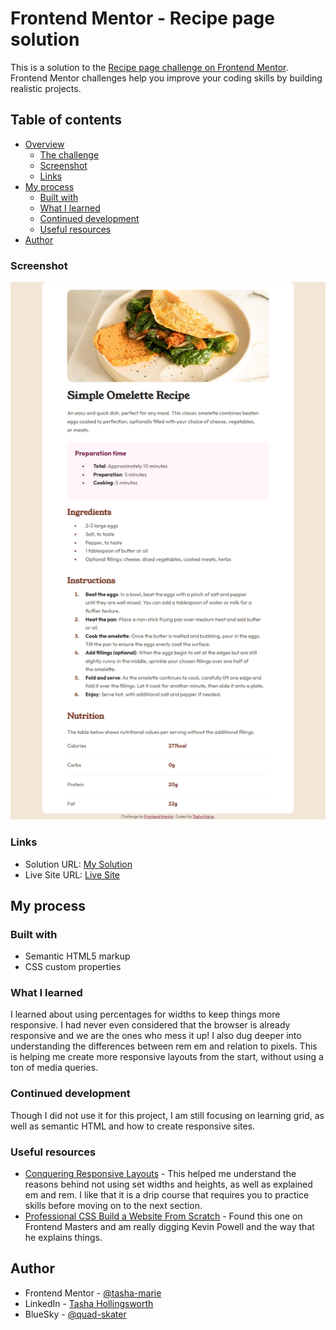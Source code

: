 # Frontend Mentor - Recipe page solution

This is a solution to the [Recipe page challenge on Frontend Mentor](https://www.frontendmentor.io/challenges/recipe-page-KiTsR8QQKm). Frontend Mentor challenges help you improve your coding skills by building realistic projects. 

## Table of contents

- [Overview](#overview)
  - [The challenge](#the-challenge)
  - [Screenshot](#screenshot)
  - [Links](#links)
- [My process](#my-process)
  - [Built with](#built-with)
  - [What I learned](#what-i-learned)
  - [Continued development](#continued-development)
  - [Useful resources](#useful-resources)
- [Author](#author)




### Screenshot

![](./assets/images/screenshot.png)


### Links

- Solution URL: [My Solution](https://github.com/tasha-marie/recipe-page-main)
- Live Site URL: [Live Site](https://tasha-marie.github.io/recipe-page-main/)

## My process

### Built with

- Semantic HTML5 markup
- CSS custom properties

### What I learned

I learned about using percentages for widths to keep things more responsive. I had never even considered that the browser is already responsive and we are the ones who mess it up! I also dug deeper into understanding the differences between rem em and relation to pixels. This is helping me create more responsive layouts from the start, without using a ton of media queries. 

### Continued development

Though I did not use it for this project, I am still focusing on learning grid, as well as semantic HTML and how to create responsive sites. 

### Useful resources

- [Conquering Responsive Layouts](https://www.kevinpowell.co/courses/) - This helped me understand the reasons behind not using set widths and heights, as well as explained em and rem. I like that it is a drip course that requires you to practice skills before moving on to the next section. 
- [Professional CSS Build a Website From Scratch](https://frontendmasters.com/courses/pro-css/) - Found this one on Frontend Masters and am really digging Kevin Powell and the way that he explains things. 

## Author

- Frontend Mentor - [@tasha-marie](https://www.frontendmentor.io/profile/tasha-marie)
- LinkedIn - [Tasha Hollingsworth](https://www.linkedin.com/in/tasha-hollingsworth-37702b372/)
- BlueSky - [@quad-skater](https://bsky.app/profile/quad-skater.bsky.social)

